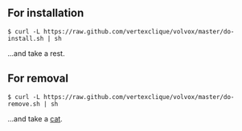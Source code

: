 For installation
----------------

```
$ curl -L https://raw.github.com/vertexclique/volvox/master/do-install.sh | sh
```

...and take a rest.

For removal
----------------

```
$ curl -L https://raw.github.com/vertexclique/volvox/master/do-remove.sh | sh
```

...and take a [cat](http://nyan.cat/).
